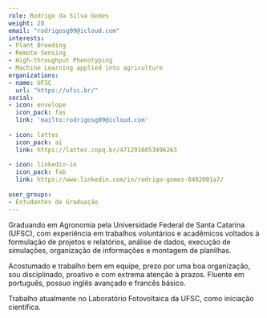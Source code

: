 ```yaml
---
role: Rodrigo da Silva Gomes
weight: 20
email: "rodrigosg09@icloud.com"
interests:
- Plant Breeding
- Remote Sensing
- High-throughput Phenotyping
- Machine Learning applied into agriculture
organizations:
- name: UFSC
  url: "https://ufsc.br/"
social:
- icon: envelope
  icon_pack: fas
  link: 'mailto:rodrigosg09@icloud.com'
  
- icon: lattes
  icon_pack: ai
  link: https://lattes.cnpq.br/4712916053496263
    
- icon: linkedin-in
  icon_pack: fab
  link: https://www.linkedin.com/in/rodrigo-gomes-8492001a7/
  
user_groups:
- Estudantes de Graduação
---
```


Graduando em Agronomia pela Universidade Federal de Santa Catarina (UFSC), com
experiência em trabalhos voluntários e acadêmicos voltados à formulação de
projetos e relatórios, análise de dados, execução de simulações, organização de
informações e montagem de planilhas.

Acostumado e trabalho bem em equipe, prezo por uma boa organização, sou
disciplinado, proativo e com extrema atenção à prazos. Fluente em português,
possuo inglês avançado e francês básico.

Trabalho atualmente no Laboratório Fotovoltaica da UFSC, como iniciação
científica.
